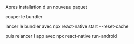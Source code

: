 Apres installation d un nouveau paquet

couper le bundler

lancer le bundler avec npx react-native start --reset-cache

puis relancer l app avec npx react-native run-android
